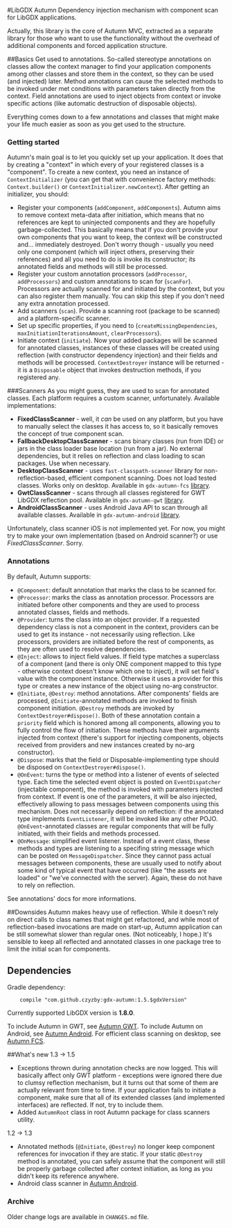 #LibGDX Autumn
Dependency injection mechanism with component scan for LibGDX applications.

Actually, this library is the core of Autumn MVC, extracted as a separate library for those who want to use the functionality without the overhead of additional components and forced application structure.

##Basics
Get used to annotations. So-called stereotype annotations on classes allow the context manager to find your application components among other classes and store them in the context, so they can be used (and injected) later. Method annotations can cause the selected methods to be invoked under met conditions with parameters taken directly from the context. Field annotations are used to inject objects from context or invoke specific actions (like automatic destruction of disposable objects).

Everything comes down to a few annotations and classes that might make your life much easier as soon as you get used to the structure.

### Getting started

Autumn's main goal is to let you quickly set up your application. It does that by creating a "context" in which every of your registered classes is a "component". To create a new context, you need an instance of `ContextInitializer` (you can get that with convenience factory methods: `Context.builder()` or `ContextInitializer.newContext`). After getting an initializer, you should:

- Register your components (`addComponent`, `addComponents`). Autumn aims to remove context meta-data after initiation, which means that no references are kept to uninjected components and they are hopefully garbage-collected. This basically means that if you don't provide your own components that you want to keep, the context will be constructed and... immediately destroyed. Don't worry though - usually you need only one component (which will inject others, preserving their references) and all you need to do is invoke its constructor; its annotated fields and methods will still be processed.
- Register your custom annotation processors (`addProcessor`, `addProcessors`) and custom annotations to scan for (`scanFor`). Processors are actually scanned for and initiated by the context, but you can also register them manually. You can skip this step if you don't need any extra annotation processed.
- Add scanners (`scan`). Provide a scanning root (package to be scanned) and a platform-specific scanner.
- Set up specific properties, if you need to (`createMissingDependencies`, `maxInitiationIterationsAmount`, `clearProcessors`).
- Initiate context (`initiate`). Now your added packages will be scanned for annotated classes, instances of these classes will be created using reflection (with constructor dependency injection) and their fields and methods will be processed. `ContextDestroyer` instance will be returned - it is a `Disposable` object that invokes destruction methods, if you registered any.

###Scanners
As you might guess, they are used to scan for annotated classes. Each platform requires a custom scanner, unfortunately. Available implementations:

- **FixedClassScanner** - well, it *can* be used on any platform, but you have to manually select the classes it has access to, so it basically removes the concept of true component scan.
- **FallbackDesktopClassScanner** - scans binary classes (run from IDE) or jars in the class loader base location (run from a jar). No external dependencies, but it relies on reflection and class loading to scan packages. Use when necessary.
- **DesktopClassScanner** - uses `fast-classpath-scanner` library for non-reflection-based, efficient component scanning. Does not load tested classes. Works only on desktop. Available in `gdx-autumn-fcs` [library](https://github.com/czyzby/gdx-autumn-fcs).
- **GwtClassScanner** - scans through all classes registered for GWT LibGDX reflection pool. Available in `gdx-autumn-gwt` [library](https://github.com/czyzby/gdx-autumn-gwt).
- **AndroidClassScanner** - uses Android Java API to scan through all available classes. Available in `gdx-autumn-android` [library](https://github.com/czyzby/gdx-autumn-android).

Unfortunately, class scanner iOS is not implemented yet. For now, you might try to make your own implementation (based on Android scanner?) or use *FixedClassScanner*. Sorry.

### Annotations

By default, Autumn supports:

- `@Component`: default annotation that marks the class to be scanned for.
- `@Processor`: marks the class as annotation processor. Processors are initiated before other components and they are used to process annotated classes, fields and methods.
- `@Provider`: turns the class into an object provider. If a requested dependency class is not a component in the context, providers can be used to get its instance - not necessarily using reflection. Like processors, providers are initiated before the rest of components, as they are often used to resolve dependencies.
- `@Inject`: allows to inject field values. If field type matches a superclass of a component (and there is only ONE component mapped to this type - otherwise context doesn't know which one to inject), it will set field's value with the component instance. Otherwise it uses a provider for this type or creates a new instance of the object using no-arg constructor.
- `@Initiate`, `@Destroy`: method annotations. After components' fields are processed, `@Initiate`-annotated methods are invoked to finish component initiation. `@Destroy` methods are invoked by `ContextDestroyer#dispose()`. Both of these annotation contain a `priority` field which is honored among all components, allowing you to fully control the flow of initiation. These methods have their arguments injected from context (there's support for injecting components, objects received from providers and new instances created by no-arg constructor).
- `@Dispose`: marks that the field or Disposable-implementing type should be disposed on `ContextDestroyer#dispose()`.
- `@OnEvent`: turns the type or method into a listener of events of selected type. Each time the selected event object is posted on `EventDispatcher` (injectable component), the method is invoked with parameters injected from context. If event is one of the parameters, it will be also injected, effectively allowing to pass messages between components using this mechanism. Does not necessarily depend on reflection: if the annotated type implements `EventListener`, it will be invoked like any other POJO. `@OnEvent`-annotated classes are regular components that will be fully initiated, with their fields and methods processed.
- `@OnMessage`: simplified event listener. Instead of a event class, these methods and types are listening to a specifing string message which can be posted on `MessageDispatcher`. Since they cannot pass actual messages between components, these are usually used to notify about some kind of typical event that have occurred (like "the assets are loaded" or "we've connected with the server). Again, these do not have to rely on reflection.

See annotations' docs for more informations.

##Downsides
Autumn makes heavy use of reflection. While it doesn't rely on direct calls to class names that might get refactored, and while most of reflection-based invocations are made on start-up, Autumn application can be still somewhat slower than regular ones. (Not noticeably, I hope.) It's sensible to keep all reflected and annotated classes in one package tree to limit the initial scan for components.

## Dependencies
Gradle dependency:
```
    compile "com.github.czyzby:gdx-autumn:1.5.$gdxVersion"
```
Currently supported LibGDX version is **1.8.0**.

To include Autumn in GWT, see [Autumn GWT](http://github.com/czyzby/gdx-autumn-gwt).
To include Autumn on Android, see [Autumn Android](http://github.com/czyzby/gdx-autumn-android).
For efficient class scanning on desktop, see [Autumn FCS](http://github.com/czyzby/gdx-autumn-fcs).

##What's new
1.3 -> 1.5

- Exceptions thrown during annotation checks are now logged. This will basically affect only GWT platform - exceptions were ignored there due to clumsy reflection mechanism, but it turns out that some of them are actually relevant from time to time. If your application fails to initiate a component, make sure that all of its extended classes (and implemented interfaces) are reflected. If not, try to include them.
- Added `AutumnRoot` class in root Autumn package for class scanners utility.

1.2 -> 1.3

- Annotated methods (`@Initiate`, `@Destroy`) no longer keep component references for invocation if they are static. If your static `@Destroy` method is annotated, you can safely assume that the component will still be properly garbage collected after context initiation, as long as you didn't keep its reference anywhere.
- Android class scanner in [Autumn Android](http://github.com/czyzby/gdx-autumn-android).

### Archive
Older change logs are available in `CHANGES.md` file.